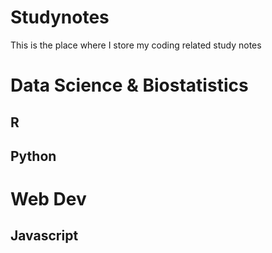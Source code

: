 # Studynotes
This is the place where I store my coding related study notes

# Data Science & Biostatistics

## R
## Python

# Web Dev
## Javascript
